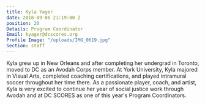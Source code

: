 ```yaml
---
title: Kyla Yager
date: 2018-09-06 21:19:00 Z
position: 20
Details: Program Coordinator
Email: kyager@dcscores.org
Profile Image: "/uploads/IMG_0619.jpg"
Section: staff
---
```


Kyla grew up in New Orleans and after completing her undergrad in Toronto, moved to DC as an Avodah Corps member. At York University, Kyla majored in Visual Arts, completed coaching certifications, and played intramural soccer throughout her time there. As a passionate player, coach, and artist, Kyla is very excited to continue her year of social justice work through Avodah and at DC SCORES as one of this year's Program Coordinators.